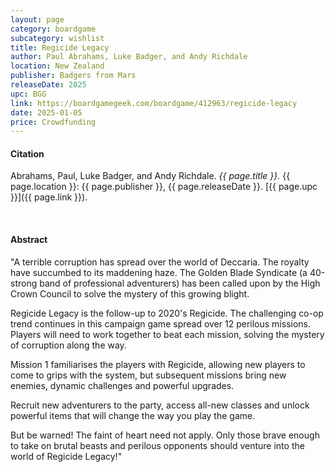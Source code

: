 ```yaml
---
layout: page
category: boardgame
subcategory: wishlist
title: Regicide Legacy
author: Paul Abrahams, Luke Badger, and Andy Richdale
location: New Zealand
publisher: Badgers from Mars
releaseDate: 2025
upc: BGG
link: https://boardgamegeek.com/boardgame/412963/regicide-legacy
date: 2025-01-05
price: Crowdfunding
---
```


#### Citation

Abrahams, Paul, Luke Badger, and Andy Richdale. *{{ page.title }}.* {{ page.location }}: {{ page.publisher }}, {{ page.releaseDate }}. [{{ page.upc }}]({{ page.link }}).

<br>


#### Abstract

"A terrible corruption has spread over the world of Deccaria. The royalty have succumbed to its maddening haze. The Golden Blade Syndicate (a 40-strong band of professional adventurers) has been called upon by the High Crown Council to solve the mystery of this growing blight.

Regicide Legacy is the follow-up to 2020's Regicide. The challenging co-op trend continues in this campaign game spread over 12 perilous missions. Players will need to work together to beat each mission, solving the mystery of corruption along the way.

Mission 1 familiarises the players with Regicide, allowing new players to come to grips with the system, but subsequent missions bring new enemies, dynamic challenges and powerful upgrades.

Recruit new adventurers to the party, access all-new classes and unlock powerful items that will change the way you play the game.

But be warned! The faint of heart need not apply. Only those brave enough to take on brutal beasts and perilous opponents should venture into the world of Regicide Legacy!"
